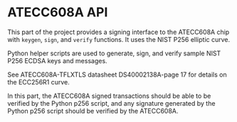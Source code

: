 # ATECC608A API

This part of the project provides a signing interface to the ATECC608A chip with `keygen`, `sign`, and `verify` functions. It uses the NIST P256 elliptic curve.

Python helper scripts are used to generate, sign, and verify sample NIST P256 ECDSA keys and messages.

See ATECC608A-TFLXTLS datasheet DS40002138A-page 17 for details on the ECC256R1 curve.

In this part, the ATECC608A signed transactions should be able to be verified by the Python p256 script, and any signature generated by the Python p256 script should be verified by the ATECC608A.